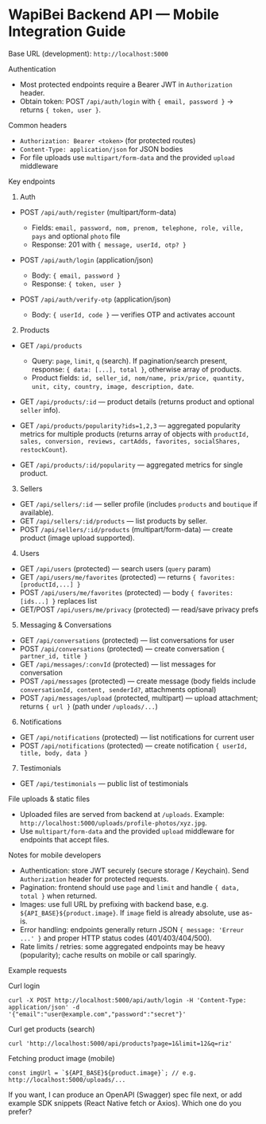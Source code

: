 # WapiBei Backend API — Mobile Integration Guide

Base URL (development): `http://localhost:5000`

Authentication
- Most protected endpoints require a Bearer JWT in `Authorization` header.
- Obtain token: POST `/api/auth/login` with `{ email, password }` -> returns `{ token, user }`.

Common headers
- `Authorization: Bearer <token>` (for protected routes)
- `Content-Type: application/json` for JSON bodies
- For file uploads use `multipart/form-data` and the provided `upload` middleware

Key endpoints

1) Auth
- POST `/api/auth/register` (multipart/form-data)
  - Fields: `email, password, nom, prenom, telephone, role, ville, pays` and optional `photo` file
  - Response: 201 with `{ message, userId, otp? }`

- POST `/api/auth/login` (application/json)
  - Body: `{ email, password }`
  - Response: `{ token, user }`

- POST `/api/auth/verify-otp` (application/json)
  - Body: `{ userId, code }` — verifies OTP and activates account

2) Products
- GET `/api/products`
  - Query: `page`, `limit`, `q` (search). If pagination/search present, response: `{ data: [...], total }`, otherwise array of products.
  - Product fields: `id, seller_id, nom/name, prix/price, quantity, unit, city, country, image, description, date`.

- GET `/api/products/:id` — product details (returns product and optional `seller` info).

- GET `/api/products/popularity?ids=1,2,3` — aggregated popularity metrics for multiple products (returns array of objects with `productId, sales, conversion, reviews, cartAdds, favorites, socialShares, restockCount`).

- GET `/api/products/:id/popularity` — aggregated metrics for single product.

3) Sellers
- GET `/api/sellers/:id` — seller profile (includes `products` and `boutique` if available).
- GET `/api/sellers/:id/products` — list products by seller.
- POST `/api/sellers/:id/products` (multipart/form-data) — create product (image upload supported).

4) Users
- GET `/api/users` (protected) — search users (`query` param)
- GET `/api/users/me/favorites` (protected) — returns `{ favorites: [productId,...] }`
- POST `/api/users/me/favorites` (protected) — body `{ favorites: [ids...] }` replaces list
- GET/POST `/api/users/me/privacy` (protected) — read/save privacy prefs

5) Messaging & Conversations
- GET `/api/conversations` (protected) — list conversations for user
- POST `/api/conversations` (protected) — create conversation `{ partner_id, title }`
- GET `/api/messages/:convId` (protected) — list messages for conversation
- POST `/api/messages` (protected) — create message (body fields include `conversationId, content, senderId?`, attachments optional)
- POST `/api/messages/upload` (protected, multipart) — upload attachment; returns `{ url }` (path under `/uploads/...`)

6) Notifications
- GET `/api/notifications` (protected) — list notifications for current user
- POST `/api/notifications` (protected) — create notification `{ userId, title, body, data }`

7) Testimonials
- GET `/api/testimonials` — public list of testimonials

File uploads & static files
- Uploaded files are served from backend at `/uploads`. Example: `http://localhost:5000/uploads/profile-photos/xyz.jpg`.
- Use `multipart/form-data` and the provided `upload` middleware for endpoints that accept files.

Notes for mobile developers
- Authentication: store JWT securely (secure storage / Keychain). Send `Authorization` header for protected requests.
- Pagination: frontend should use `page` and `limit` and handle `{ data, total }` when returned.
- Images: use full URL by prefixing with backend base, e.g. `${API_BASE}${product.image}`. If `image` field is already absolute, use as-is.
- Error handling: endpoints generally return JSON `{ message: 'Erreur ...' }` and proper HTTP status codes (401/403/404/500).
- Rate limits / retries: some aggregated endpoints may be heavy (popularity); cache results on mobile or call sparingly.

Example requests

Curl login
```
curl -X POST http://localhost:5000/api/auth/login -H 'Content-Type: application/json' -d '{"email":"user@example.com","password":"secret"}'
```

Curl get products (search)
```
curl 'http://localhost:5000/api/products?page=1&limit=12&q=riz'
```

Fetching product image (mobile)
```
const imgUrl = `${API_BASE}${product.image}`; // e.g. http://localhost:5000/uploads/...
```

If you want, I can produce an OpenAPI (Swagger) spec file next, or add example SDK snippets (React Native fetch or Axios). Which one do you prefer? 


